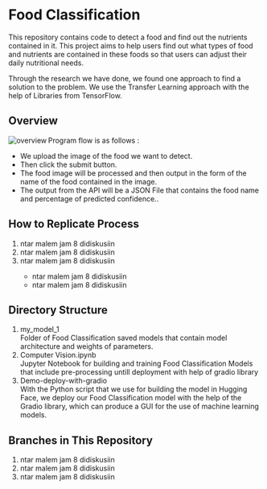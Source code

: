<h1>Food Classification</h1>
<p>
This repository contains code to detect a food and find out the nutrients contained in it. This project aims to help users find out what types of food and nutrients are contained in these foods so that users can adjust their daily nutritional needs.

Through the research we have done, we found one approach to find a solution to the problem. We use the Transfer Learning approach with the help of Libraries from TensorFlow.
</p>

<h2>Overview</h2>
<p><img align="left" src="https://github.com/NuSa-Nutrition-Scan/Food-Detection/assets/81479217/61e4be79-ade6-4cd4-90a5-69ecc4c4965c" alt="overview" /></p>
<p>Program flow is as follows :</p>
<ul>
  <li>We upload the image of the food we want to detect.</li>
  <li>Then click the submit button.</li>
  <li>The food image will be processed and then output in the form of the name of the food contained in the image.</li>
  <li>The output from the API will be a JSON File that contains the food name and percentage of predicted confidence..</li>
</ul>

<h2>How to Replicate Process</h2>
<ol>
  <li>ntar malem jam 8 didiskusiin</li>
  <li>ntar malem jam 8 didiskusiin</li>
  <li>ntar malem jam 8 didiskusiin</li>
  <ul>
    <li>ntar malem jam 8 didiskusiin</li>
    <li>ntar malem jam 8 didiskusiin</li>
  </ul>
</ol>

<h2>Directory Structure</h2>
<ol>
  <li>my_model_1</li>
  Folder of Food Classification saved models that contain model architecture and weights of parameters.
  
  <li>Computer Vision.ipynb</li>
  Jupyter Notebook for building and training Food Classification Models that include pre-processing untill deployment with help of gradio library
  
  <li>Demo-deploy-with-gradio</li>
  With the Python script that we use for building the model in Hugging Face, we deploy our Food Classification model with the help of the Gradio library, which can
  produce a GUI for the use of machine learning models.
</ol>


<h2>Branches in This Repository</h2>
<ol>
  <li>ntar malem jam 8 didiskusiin</li>
  <li>ntar malem jam 8 didiskusiin</li>
  <li>ntar malem jam 8 didiskusiin</li>
</ol>



